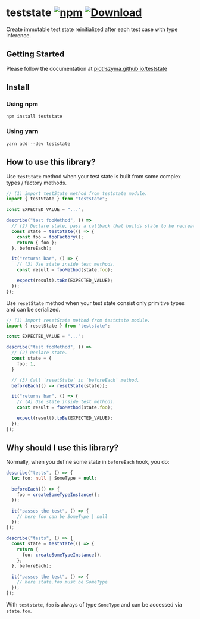 # teststate [![npm](https://img.shields.io/npm/v/teststate.svg)](https://www.npmjs.com/package/vue) [![Download](https://img.shields.io/npm/dm/teststate)](https://www.npmjs.com/package/teststate)

Create immutable test state reinitialized after each test case with type inference.

## Getting Started

Please follow the documentation at [piotrszyma.github.io/teststate](https://piotrszyma.github.io/teststate/)

## Install

### Using npm

```
npm install teststate
```

### Using yarn

```
yarn add --dev teststate
```

## How to use this library?

Use `testState` method when your test state is built from some complex types / factory methods.

```ts
// (1) import testState method from teststate module.
import { testState } from "teststate";

const EXPECTED_VALUE = "...";

describe("test fooMethod", () =>
  // (2) Declare state, pass a callback that builds state to be recreated between each tests.
  const state = testState(() => {
    const foo = fooFactory();
    return { foo };
  }, beforeEach);

  it("returns bar", () => {
    // (3) Use state inside test methods.
    const result = fooMethod(state.foo);

    expect(result).toBe(EXPECTED_VALUE);
  });
});
```

Use `resetState` method when your test state consist only primitive types and can be serialized.

```ts
// (1) import resetState method from teststate module.
import { resetState } from "teststate";

const EXPECTED_VALUE = "...";

describe("test fooMethod", () =>
  // (2) Declare state.
  const state = {
    foo: 1,
  }

  // (3) Call `resetState` in `beforeEach` method.
  beforeEach(() => resetState(state));

  it("returns bar", () => {
    // (4) Use state inside test methods.
    const result = fooMethod(state.foo);

    expect(result).toBe(EXPECTED_VALUE);
  });
});
```

## Why should I use this library?

Normally, when you define some state in `beforeEach` hook, you do:

```ts
describe("tests", () => {
  let foo: null | SomeType = null;

  beforeEach(() => {
    foo = createSomeTypeInstance();
  });

  it("passes the test", () => {
    // here foo can be SomeType | null
  });
});
```

```ts
describe("tests", () => {
  const state = testState(() => {
    return {
      foo: createSomeTypeInstance(),
    };
  }, beforeEach);

  it("passes the test", () => {
    // here state.foo must be SomeType
  });
});
```

With `teststate`, `foo` is always of type `SomeType` and can be accessed via `state.foo`.
